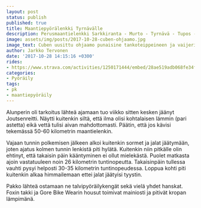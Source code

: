 ```yaml
---
layout: post
status: publish
published: true
title: Maantiepyörälenkki Tyrnävälle
description: Perusmaantielenkki Sarkkiranta - Murto - Tyrnävä - Tupos - Sarkkiranta. Tätä lenkkiä on tullut ajeltua vuosien ajan erilaisilla pyörillä.
image: assets/img/posts/2017-10-28-cuben-ohjaamo.jpg
image_text: Cuben uusittu ohjaamo punaisine tankoteippeineen ja vaijerin kuorineen
author: Jarkko Tervonen
date: '2017-10-28 14:15:16 +0300'
rides:
- https://www.strava.com/activities/1250171444/embed/28ae519adb068fe34f570c474869362ce7be1309
categories:
- Pyöräily
tags:
- pk
- maantiepyöräily
---
```

Alunperin oli tarkoitus lähteä ajamaan tuo viikko sitten kesken jäänyt Joutsenreitti. Näytti kuitenkin siltä, että ilma olisi kohtalaisen lämmin (pari astetta) eikä vettä tulisi aivan mahdottomasti. Päätin, että jos kävisi tekemässä 50-60 kilometrin maantielenkin.

<!-- more -->

Vajaan tunnin polkemisen jälkeen alkoi kuitenkin sormet ja jalat jäätymään, joten ajatus kolmen tunnin lenkistä piti hylätä. Kuitenkin niin pitkälle olin ehtinyt, että takaisin päin kääntyminen ei ollut mielekästä. Puolet matkasta ajoin vastatuuleen noin 26 kilometrin tuntinopeutta. Takaisinpäin tullessa vauhti pysyi helposti 30-35 kilometrin tuntinopeudessa. Loppua kohti piti kuitenkin alkaa himmailemaan ettei jalat jäätyisi tyystin.

Pakko lähteä ostamaan ne talvipyöräilykengät sekä vielä yhdet hanskat. Foxin takki ja Gore Bike Wearin housut toimivat mainiosti ja pitivät kropan lämpimänä.

